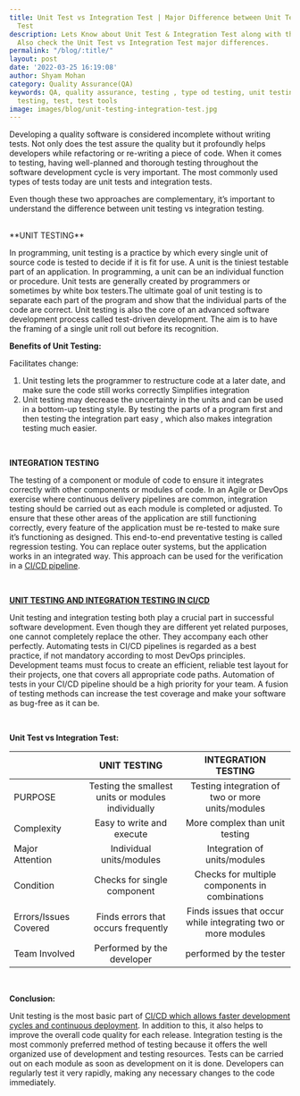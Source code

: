 ```yaml
---
title: Unit Test vs Integration Test | Major Difference between Unit Testing and Integration
  Test
description: Lets Know about Unit Test & Integration Test along with their benefits.
  Also check the Unit Test vs Integration Test major differences.
permalink: "/blog/:title/"
layout: post
date: '2022-03-25 16:19:08'
author: Shyam Mohan
category: Quality Assurance(QA)
keywords: QA, quality assurance, testing , type od testing, unit testing, functional
  testing, test, test tools
image: images/blog/unit-testing-integration-test.jpg
---
```


Developing a quality software is considered incomplete without writing tests. Not only does the test assure the quality but it profoundly helps developers while refactoring or re-writing a piece of code. When it comes to testing, having well-planned and thorough testing throughout the software development cycle is very important. The most commonly used types of tests today are unit tests and integration tests.

Even though these two approaches are complementary, it’s important to understand the difference between unit testing vs integration testing.

<br>
**UNIT TESTING**

In programming, unit testing is a practice by which every single unit of source code is tested to decide if it is fit for use. A unit is the tiniest testable part of an application. In programming, a unit can be an individual function or procedure. Unit tests are generally created by programmers or sometimes by white box testers.The ultimate goal of unit testing is to separate each part of the program and show that the individual parts of the code are correct.
Unit testing is also the core of an advanced software development process called test-driven development. The aim is to have the framing of a single unit roll out before its recognition.

**Benefits of Unit Testing:**

Facilitates change:
1. Unit testing lets the programmer to restructure code at a later date, and make sure the code still works correctly
Simplifies integration
2. Unit testing may decrease the uncertainty in the units and can be used in a bottom-up testing style. By testing the parts of a program first and then testing the integration part easy , which also makes integration testing much easier.
 


<br>

**INTEGRATION TESTING**

The testing of a component or module of code to ensure it integrates correctly with other components or modules of code. In an Agile or DevOps exercise where continuous delivery pipelines are common, integration testing should be carried out as each module is completed or adjusted. To ensure that these other areas of the application are still functioning correctly, every feature of the application must be re-tested to make sure it’s functioning as designed. This end-to-end preventative testing is called regression testing.
You can replace outer systems, but the application works in an integrated way. This approach can be used for the verification in a [CI/CD pipeline](https://razorops.com/blog/what-is-cicd-pipeline-explanation-of-cicd-pipeline-along-with-examples/?utm_source=unit-integrate-testing&utm_medium=blog&utm_campaign=Internallink ).


<br>

**[UNIT TESTING AND INTEGRATION TESTING IN CI/CD](https://razorops.com/product?utm_source=unit-integrate-testing&utm_medium=blog&utm_campaign=Internallink#how-it-works )**

Unit testing and integration testing both play a crucial part in successful software development. Even though they are different yet related purposes, one cannot completely replace the other. They accompany each other perfectly.
Automating tests in CI/CD pipelines is regarded as a best practice, if not mandatory according to most DevOps principles. Development teams must focus to create an efficient, reliable test layout for their projects, one that covers all appropriate code paths. Automation of tests in your CI/CD pipeline should be a high priority for your team. A fusion of testing methods can increase the test coverage and make your software as bug-free as it can be.

<br>

**Unit Test vs Integration Test:**

<table class="blog-tables">
<thead>
<tr>
<th style="text-align:left"></th>
<th style="text-align:center">UNIT TESTING</th>
<th style="text-align:center">INTEGRATION TESTING</th>
</tr>
</thead>
<tbody>
<tr>
<td style="text-align:left">PURPOSE</td>
<td style="text-align:center">Testing the smallest units or modules individually</td>
<td style="text-align:center">Testing integration of two or more units/modules</td>
</tr>
<tr>
<td style="text-align:left">Complexity</td>
<td style="text-align:center">Easy to write and execute</td>
<td style="text-align:center">More complex than unit testing </td>
</tr>
<tr>
<td style="text-align:left">Major Attention</td>
<td style="text-align:center">Individual units/modules</td>
<td style="text-align:center">Integration of units/modules</td>
</tr>
<tr>
<td style="text-align:left">Condition</td>
<td style="text-align:center">Checks for single component</td>
<td style="text-align:center">Checks for multiple  components in combinations</td>
</tr>
<tr>
<td style="text-align:left">Errors/Issues Covered</td>
<td style="text-align:center">Finds errors that occurs frequently</td>
<td style="text-align:center">Finds issues that occur while integrating two or more modules</td>
</tr>
<tr>
<td style="text-align:left">Team Involved</td>
<td style="text-align:center">Performed by the developer</td>
<td style="text-align:center">performed by the tester</td>
</tr>
</tbody>
</table>


<br>

**Conclusion:**

Unit testing is the most basic part of [CI/CD which allows faster development cycles and continuous deployment](https://razorops.com/ ). In addition to this, it also helps to improve the overall code quality for each release. Integration testing is the most commonly preferred method of testing because it offers the well organized use of development and testing resources. Tests can be carried out on each module as soon as development on it is done. Developers can regularly test it very rapidly, making any necessary changes to the code immediately.
